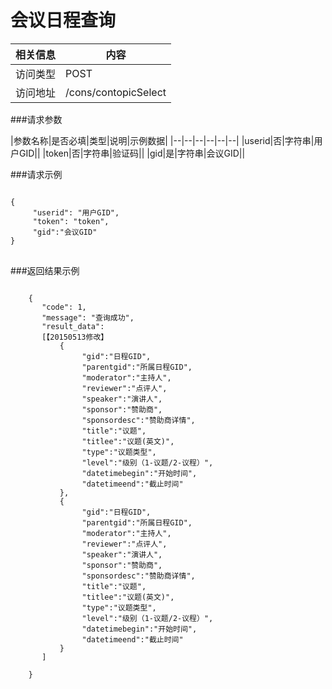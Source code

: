 # 会议日程查询
|相关信息|内容|
|--|--|
|访问类型|POST|
|访问地址|/cons/contopicSelect|

###请求参数

|参数名称|是否必填|类型|说明|示例数据|
|--|--|--|--|--|--|
|userid|否|字符串|用户GID||
|token|否|字符串|验证码||
|gid|是|字符串|会议GID||

###请求示例
<pre>
<code>
{
     "userid": "用户GID",
     "token": "token",
     "gid":"会议GID"
}
</code>
</pre>

###返回结果示例

<pre>
<code>
    {
       "code": 1,
       "message": "查询成功",
       "result_data":
       [【20150513修改】
           {
                "gid":"日程GID",
                "parentgid":"所属日程GID",
                "moderator":"主持人",
                "reviewer":"点评人",
                "speaker":"演讲人",
                "sponsor":"赞助商",
                "sponsordesc":"赞助商详情",
                "title":"议题",
                "titlee":"议题(英文)",
                "type":"议题类型",
                "level":"级别（1-议题/2-议程）",
                "datetimebegin":"开始时间",
                "datetimeend":"截止时间"
           },
           {
                "gid":"日程GID",
                "parentgid":"所属日程GID",
                "moderator":"主持人",
                "reviewer":"点评人",
                "speaker":"演讲人",
                "sponsor":"赞助商",
                "sponsordesc":"赞助商详情",
                "title":"议题",
                "titlee":"议题(英文)",
                "type":"议题类型",
                "level":"级别（1-议题/2-议程）",
                "datetimebegin":"开始时间",
                "datetimeend":"截止时间"
           }
       ]

    }



</code>
</pre>
